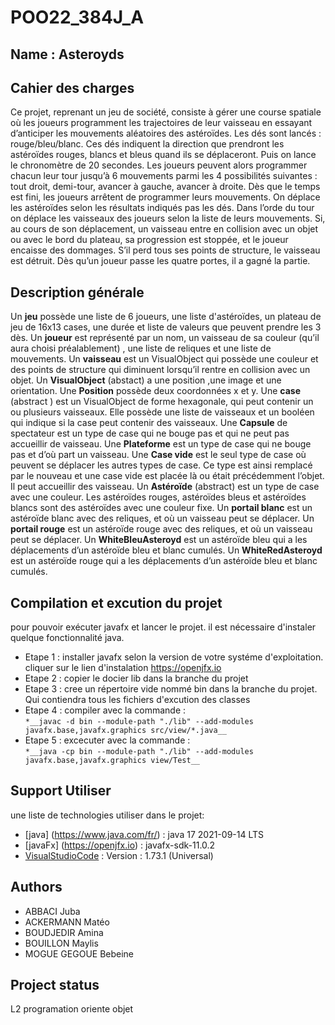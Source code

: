 # POO22_384J_A



## Name : Asteroyds

## Cahier des charges

Ce projet, reprenant un jeu de société, consiste à gérer une course spatiale où les joueurs programment les trajectoires de leur vaisseau en essayant d’anticiper les mouvements aléatoires des astéroïdes.
Les dés sont lancés : rouge/bleu/blanc. Ces dés indiquent la direction que prendront les astéroïdes rouges, blancs et bleus quand ils se déplaceront. Puis on lance le chronomètre de 20 secondes.
Les joueurs peuvent alors programmer chacun leur tour jusqu’à 6 mouvements parmi les 4 possibilités suivantes : tout droit, demi-tour, avancer à gauche, avancer à droite.
Dès que le temps est fini, les joueurs arrêtent de programmer leurs mouvements.
On déplace les astéroïdes selon les résultats indiqués pas les dés.
Dans l’orde du tour on déplace les vaisseaux des joueurs selon la liste de leurs mouvements.
Si, au cours de son déplacement, un vaisseau entre en collision avec un objet ou avec le bord du plateau, sa progression est stoppée, et le joueur encaisse des dommages. S’il perd tous ses points de structure, le vaisseau est détruit.
Dès qu’un joueur passe les quatre portes, il a gagné la partie.

## Description générale

Un __jeu__ possède une liste de 6 joueurs, une liste d'astéroïdes, un plateau de jeu de 16x13 cases, une durée et liste de valeurs que peuvent prendre les 3 dès. Un __joueur__ est représenté par un nom, un vaisseau de sa couleur (qu’il aura choisi préalablement) , une liste de reliques et une liste de mouvements. Un __vaisseau__ est un VisualObject qui possède une couleur et des points de structure qui diminuent lorsqu’il rentre en collision avec un objet. Un __VisualObject__ (abstact) a une position ,une image et une orientation.
Une __Position__ possède deux coordonnées x et y.
Une __case__ (abstract ) est un VisualObject de forme hexagonale, qui peut contenir un ou plusieurs vaisseaux. Elle possède une liste de vaisseaux et un booléen qui indique si la case peut contenir des vaisseaux.
Une __Capsule__ de spectateur est un type de case qui ne bouge pas et qui ne peut pas accueillir de vaisseau.
Une __Plateforme__ est un type de case qui ne bouge pas et d’où part un vaisseau.
Une __Case vide__ est le seul type de case où peuvent se déplacer les autres types de case. Ce type est ainsi remplacé par le nouveau et une case vide est placée là ou était précédemment l’objet. Il peut accueillir des vaisseau.
Un __Astéroïde__ (abstract) est un type de case avec une couleur. Les astéroïdes rouges, astéroïdes bleus et astéroïdes blancs sont des astéroïdes avec une couleur fixe.
Un __portail blanc__ est un astéroïde blanc avec des reliques, et où un vaisseau peut se déplacer.
Un __portail rouge__ est un astéroïde rouge avec des reliques, et où un vaisseau peut se déplacer.
Un __WhiteBleuAsteroyd__ est un astéroïde bleu qui a les déplacements d’un astéroïde bleu et blanc cumulés.
Un __WhiteRedAsteroyd__ est un astéroïde rouge qui a les déplacements d’un astéroïde bleu et blanc cumulés.


## Compilation et excution du projet 
pour pouvoir exécuter javafx et lancer le projet. il est nécessaire d'instaler quelque fonctionnalité java.

- Etape 1 : installer javafx selon la version de votre systéme d'exploitation. cliquer sur le lien d'instalation https://openjfx.io
- Etape 2 : copier le docier lib dans la branche du projet
- Etape 3 : cree un répertoire vide nommé bin dans la branche du projet. Qui contiendra tous les fichiers d'excution des classes
- Etape 4 : compiler avec la commande :  
    `*__javac -d bin --module-path "./lib" --add-modules javafx.base,javafx.graphics src/view/*.java__`
- Etape 5 : excecuter avec la commande :  
        `*__java -cp bin --module-path "./lib" --add-modules javafx.base,javafx.graphics view/Test__`

## Support Utiliser
une liste de technologies utiliser dans le projet:
* [java] (https://www.java.com/fr/) : java 17 2021-09-14 LTS
* [javaFx] (https://openjfx.io) : javafx-sdk-11.0.2
* [VisualStudioCode](https://code.visualstudio.com) : Version : 1.73.1 (Universal)


## Authors 
- ABBACI Juba
- ACKERMANN Matéo
- BOUDJEDIR Amina
- BOUILLON Maylis
- MOGUE GEGOUE Bebeine

## Project status
L2 programation oriente objet
